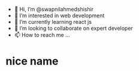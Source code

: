 - 👋 Hi, I’m @swapnilahmedshishir
- 👀 I’m interested in web development
- 🌱 I’m currently learning react js 
- 💞️ I’m looking to collaborate on expert developer
- 📫 How to reach me ...
<h1>nice name</h1>

<!---
swapnilahmedshishir/swapnilahmedshishir is a ✨ special ✨ repository because its `README.md` (this file) appears on your GitHub profile.
You can click the Preview link to take a look at your changes.
--->
